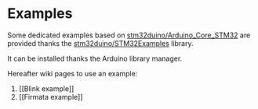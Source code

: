 # Examples

Some dedicated examples based on [stm32duino/Arduino_Core_STM32](https://github.com/stm32duino/Arduino_Core_STM32) are provided thanks the [stm32duino/STM32Examples](https://github.com/stm32duino/STM32Examples) library.

It can be installed thanks the Arduino library manager.

Hereafter wiki pages to use an example:

1. [[Blink example]]
2. [[Firmata example]]

